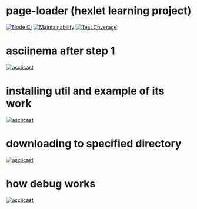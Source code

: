 # page-loader (hexlet learning project)

[![Node CI](https://github.com/valeriySeregin/backend-project-lvl3/workflows/Node%20CI/badge.svg)](https://github.com/valeriySeregin/backend-project-lvl3/actions)
[![Maintainability](https://api.codeclimate.com/v1/badges/9f4a36733273a3500b9a/maintainability)](https://codeclimate.com/github/valeriySeregin/backend-project-lvl3/maintainability)
[![Test Coverage](https://api.codeclimate.com/v1/badges/9f4a36733273a3500b9a/test_coverage)](https://codeclimate.com/github/valeriySeregin/backend-project-lvl3/test_coverage)

# asciinema after step 1
[![asciicast](https://asciinema.org/a/renB2CCFJLD8bhyvPfyuWXDXF.svg)](https://asciinema.org/a/renB2CCFJLD8bhyvPfyuWXDXF)

# installing util and example of its work
[![asciicast](https://asciinema.org/a/VKwpgIMeSXh9lxjiQPhU4Koa3.svg)](https://asciinema.org/a/VKwpgIMeSXh9lxjiQPhU4Koa3)

# downloading to specified directory
[![asciicast](https://asciinema.org/a/NMJ3UsJ3aQaVO0zp8G14najX8.svg)](https://asciinema.org/a/NMJ3UsJ3aQaVO0zp8G14najX8)

# how debug works
[![asciicast](https://asciinema.org/a/EhVCvnx0Wqb5a3hLkBdTrBmdr.svg)](https://asciinema.org/a/EhVCvnx0Wqb5a3hLkBdTrBmdr)
